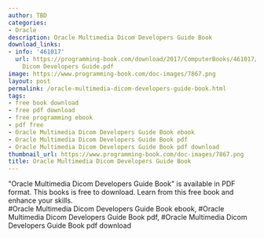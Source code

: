 ```yaml
---
author: TBD
categories:
- Oracle
description: Oracle Multimedia Dicom Developers Guide Book
download_links:
- info: '461017'
  url: https://programming-book.com/download/2017/ComputerBooks/461017/Oracle Multimedia
    Dicom Developers Guide.pdf
image: https://www.programming-book.com/doc-images/7867.png
layout: post
permalink: /oracle-multimedia-dicom-developers-guide-book.html
tags:
- free book download
- free pdf download
- free programming ebook
- pdf free
- Oracle Multimedia Dicom Developers Guide Book ebook
- Oracle Multimedia Dicom Developers Guide Book pdf
- Oracle Multimedia Dicom Developers Guide Book pdf download
thumbnail_url: https://www.programming-book.com/doc-images/7867.png
title: Oracle Multimedia Dicom Developers Guide Book
---
```


 
<div class="item-desc text-justify">
  "Oracle Multimedia Dicom Developers Guide Book" is available in PDF format. This books is free to download. Learn from this free book and enhance your skills.
  <br>
  #Oracle Multimedia Dicom Developers Guide Book ebook, #Oracle Multimedia Dicom Developers Guide Book pdf, #Oracle Multimedia Dicom Developers Guide Book pdf download
</div>